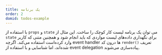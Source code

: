 ```yaml
---
title: یک برنامه
order: 2
domid: todos-example
---
```


با استفاده از `props` و `state` می توان یک برنامه لیست کار‌ کوچک را ساخت. این مثال از `state` برای نگهداری داده‌های لیست مواردی که باید انجام شود و همچنین متنی که کاربر وارد کرده‌است استفاده می‌کند. اگرچه event handler ها درون کد `render()` تعریف شده‌اند، اما شناسایی و با استفاده از event delegation پیاده‌سازی می‌شوند.
